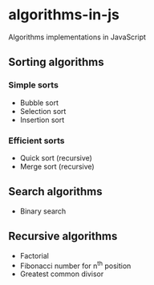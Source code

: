 # algorithms-in-js
Algorithms implementations in JavaScript

## Sorting algorithms

### Simple sorts
- Bubble sort
- Selection sort
- Insertion sort
### Efficient sorts
- Quick sort (recursive)
- Merge sort (recursive)

## Search algorithms
- Binary search

## Recursive algorithms
- Factorial
- Fibonacci number for n<sup>th</sup> position
- Greatest common divisor